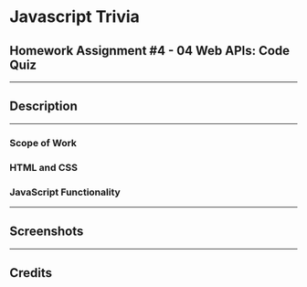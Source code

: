 # Javascript Trivia
## Homework Assignment #4 - 04 Web APIs: Code Quiz

---

## Description
---
### Scope of Work
### HTML and CSS
<!-- For simplicity and efficancy, BootStrap was choosen for the design elements.  -->
### JavaScript Functionality
---
## Screenshots
---
## Credits

<!-- JS Logo - https://www.vhv.rs/somore/javascript-logo -->

<!-- better responsive typograpgy https://css-tricks.com/fun-viewport-units/ -->

<!-- security differences between innerHTML and textContent https://stackoverflow.com/questions/48517469/security-innerhtml-vs-textcontent-with-api -->

<!-- pad time with leading 0's https://stackoverflow.com/questions/8089875/show-a-leading-zero-if-a-number-is-less-than-10

https://developer.mozilla.org/en-US/docs/Web/JavaScript/Reference/Global_Objects/String/padStart 

https://stackoverflow.com/questions/52118323/show-countdown-timer-in-hhmmss-instead-of-hms-in-javascript?noredirect=1&lq=1

https://scotch.io/tutorials/formattings-string-with-javascript-padstart-and-padend-->
